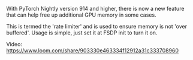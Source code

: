 With PyTorch Nightly version 914 and higher, there is now a new feature that can help free up additional GPU memory in some cases.

This is termed the 'rate limiter' and is used to ensure memory is not 'over buffered'.  Usage is simple, just set it at FSDP init to turn it on.

Video:
https://www.loom.com/share/903330e463334f12912a31c333708960
